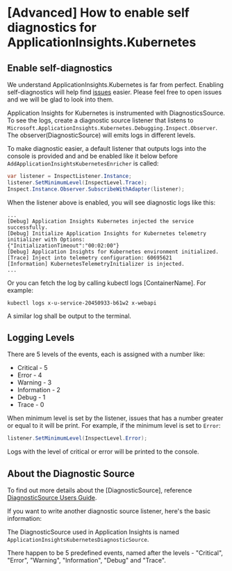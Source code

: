 # [Advanced] How to enable self diagnostics for ApplicationInsights.Kubernetes

## Enable self-diagnostics

We understand ApplicationInsights.Kubernetes is far from perfect. Enabling self-diagnostics will help find [issues](https://github.com/microsoft/ApplicationInsights-Kubernetes/issues) easier. Please feel free to open issues and we will be glad to look into them.

Application Insights for Kubernetes is instrumented with DiagnosticsSource. To see the logs, create a diagnostic source listener that listens to `Microsoft.ApplicationInsights.Kubernetes.Debugging.Inspect.Observer`. The observer(DiagnosticSource) will emits logs in different levels.

To make diagnostic easier, a default listener that outputs logs into the console is provided and and be enabled like it below before `AddApplicationInsightsKubernetesEnricher` is called:

```csharp
var listener = InspectListener.Instance;
listener.SetMinimumLevel(InspectLevel.Trace);
Inspect.Instance.Observer.SubscribeWithAdapter(listener);
```

When the listener above is enabled, you will see diagnostic logs like this:

```shell
...
[Debug] Application Insights Kubernetes injected the service successfully.
[Debug] Initialize Application Insights for Kubernetes telemetry initializer with Options:
{"InitializationTimeout":"00:02:00"}
[Debug] Application Insights for Kubernetes environment initialized.
[Trace] Inject into telemetry configuration: 60695621
[Information] KubernetesTelemetryInitializer is injected.
...
```

Or you can fetch the log by calling kubectl logs <PodName> [ContainerName]. For example:

```shell
kubectl logs x-u-service-20450933-b61w2 x-webapi
```

A similar log shall be output to the terminal.

## Logging Levels

There are 5 levels of the events, each is assigned with a number like:

* Critical - 5
* Error - 4
* Warning - 3
* Information - 2
* Debug - 1
* Trace - 0

When minimum level is set by the listener, issues that has a number greater or equal to it will be print. For example, if the minimum level is set to `Error`:

```csharp
listener.SetMinimumLevel(InspectLevel.Error);
```

Logs with the level of critical or error will be printed to the console.

## About the Diagnostic Source

To find out more details about the [DiagnosticSource], reference [DiagnosticSource Users Guide](https://github.com/dotnet/corefx/blob/master/src/System.Diagnostics.DiagnosticSource/src/DiagnosticSourceUsersGuide.md#diagnosticsource-users-guide).

If you want to write another diagnostic source listener, here's the basic information:

The DiagnosticSource used in Application Insights is named `ApplicationInsightsKubernetesDiagnosticSource`.

There happen to be 5 predefined events, named after the levels - "Critical", "Error", "Warning", "Information", "Debug" and "Trace".
